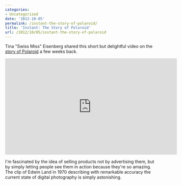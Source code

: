 ```yaml
---
categories:
- Uncategorized
date: '2012-10-05'
permalink: /instant-the-story-of-polaroid/
title: 'Instant: The Story of Polaroid'
url: /2012/10/05/instant-the-story-of-polaroid
---
```


Tina "Swiss Miss" Eisenberg shared this short but delightful video on the <a href="http://www.swiss-miss.com/2012/09/the-story-of-polaroid.html">story of Polaroid</a> a few weeks back.

<iframe class="aligncenter" src="https://player.vimeo.com/video/46696217" width="560" height="315" frameborder="0" webkitAllowFullScreen mozallowfullscreen allowFullScreen></iframe>

I'm fascinated by the idea of selling products not by advertising them, but by simply letting people see them in action because they're so amazing. The clip of Edwin Land in 1970 describing with remarkable accuracy the current state of digital photography is simply astonishing.